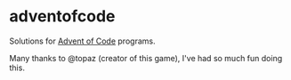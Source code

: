 # adventofcode

Solutions for [Advent of Code](http://adventofcode.com/) programs.

Many thanks to @topaz (creator of this game), I've had so much fun doing this.
